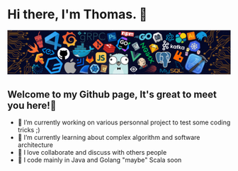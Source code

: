 # Hi there, I'm Thomas. 👋
![](https://github.com/thomas-chastaingt/thomas-chastaingt/blob/master/assets/header_.png)
## Welcome to my Github page, It's great to meet you here!🙂

- 🔭 I’m currently working on various personnal project to test some coding tricks ;)
- 🌱 I’m currently learning about complex algorithm and software architecture
- 👯 I love collaborate and discuss with others people 
- 🥅 I code mainly in Java and Golang "maybe" Scala soon



